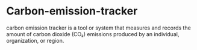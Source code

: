# Carbon-emission-tracker
 carbon emission tracker is a tool or system that measures and records the amount of carbon dioxide (CO₂) emissions produced by an individual, organization, or region. 
